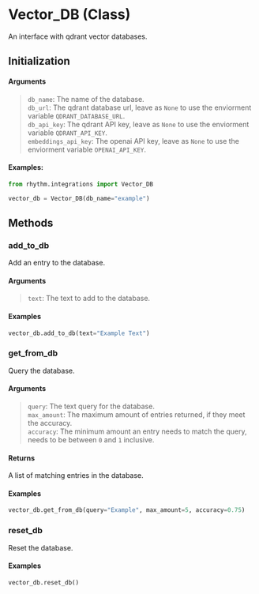# Vector_DB (Class)

An interface with qdrant vector databases.

## Initialization

#### Arguments

> `db_name`: The name of the database.  
> `db_url`: The qdrant database url, leave as `None` to use the enviorment variable `QDRANT_DATABASE_URL`.  
> `db_api_key`: The qdrant API key, leave as `None` to use the enviorment variable `QDRANT_API_KEY`.  
> `embeddings_api_key`: The openai API key, leave as `None` to use the enviorment variable `OPENAI_API_KEY`.

#### Examples:

```python
from rhythm.integrations import Vector_DB

vector_db = Vector_DB(db_name="example")
```

## Methods

### add_to_db

Add an entry to the database.

#### Arguments

> `text`: The text to add to the database.

#### Examples

```python
vector_db.add_to_db(text="Example Text")
```

### get_from_db

Query the database.

#### Arguments

> `query`: The text query for the database.  
> `max_amount`: The maximum amount of entries returned, if they meet the accuracy.  
> `accuracy`: The minimum amount an entry needs to match the query, needs to be between `0` and `1` inclusive.

#### Returns

A list of matching entries in the database.

#### Examples

```python
vector_db.get_from_db(query="Example", max_amount=5, accuracy=0.75)
```

### reset_db

Reset the database.

#### Examples

```python
vector_db.reset_db()
```

